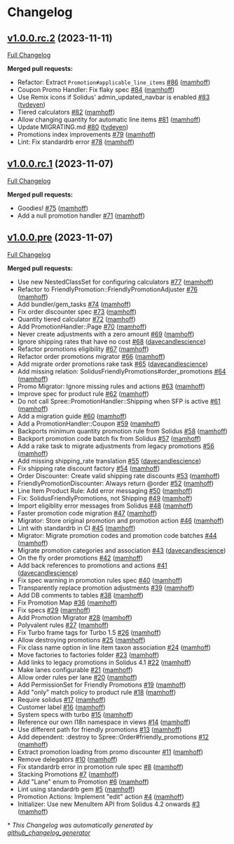 # Changelog

## [v1.0.0.rc.2](https://github.com/FriendlyCart/solidus_friendly_promotions/tree/v1.0.0.rc.2) (2023-11-11)

[Full Changelog](https://github.com/FriendlyCart/solidus_friendly_promotions/compare/v1.0.0.rc.1...v1.0.0.rc.2)

**Merged pull requests:**

- Refactor: Extract `Promotion#applicable_line_items` [\#86](https://github.com/friendlycart/solidus_friendly_promotions/pull/86) ([mamhoff](https://github.com/mamhoff))
- Coupon Promo Handler: Fix flaky spec [\#84](https://github.com/friendlycart/solidus_friendly_promotions/pull/84) ([mamhoff](https://github.com/mamhoff))
- Use Remix icons if Solidus' admin\_updated\_navbar is enabled [\#83](https://github.com/friendlycart/solidus_friendly_promotions/pull/83) ([tvdeyen](https://github.com/tvdeyen))
- Tiered calculators [\#82](https://github.com/friendlycart/solidus_friendly_promotions/pull/82) ([mamhoff](https://github.com/mamhoff))
- Allow changing quantity for automatic line items [\#81](https://github.com/friendlycart/solidus_friendly_promotions/pull/81) ([mamhoff](https://github.com/mamhoff))
- Update MIGRATING.md [\#80](https://github.com/friendlycart/solidus_friendly_promotions/pull/80) ([tvdeyen](https://github.com/tvdeyen))
- Promotions index improvements [\#79](https://github.com/friendlycart/solidus_friendly_promotions/pull/79) ([mamhoff](https://github.com/mamhoff))
- Lint: Fix standardrb error [\#78](https://github.com/friendlycart/solidus_friendly_promotions/pull/78) ([mamhoff](https://github.com/mamhoff))

## [v1.0.0.rc.1](https://github.com/FriendlyCart/solidus_friendly_promotions/tree/v1.0.0.rc.1) (2023-11-07)

[Full Changelog](https://github.com/FriendlyCart/solidus_friendly_promotions/compare/v1.0.0.pre...v1.0.0.rc.1)

**Merged pull requests:**

- Goodies! [\#75](https://github.com/friendlycart/solidus_friendly_promotions/pull/75) ([mamhoff](https://github.com/mamhoff))
- Add a null promotion handler [\#71](https://github.com/friendlycart/solidus_friendly_promotions/pull/71) ([mamhoff](https://github.com/mamhoff))

## [v1.0.0.pre](https://github.com/FriendlyCart/solidus_friendly_promotions/tree/v1.0.0.pre) (2023-11-07)

[Full Changelog](https://github.com/FriendlyCart/solidus_friendly_promotions/compare/e14802957fdb55d7f4e2730341e4cbb118ebf993...v1.0.0.pre)

**Merged pull requests:**

- Use new NestedClassSet for configuring calculators [\#77](https://github.com/friendlycart/solidus_friendly_promotions/pull/77) ([mamhoff](https://github.com/mamhoff))
- Refactor to FriendlyPromotion::FriendlyPromotionAdjuster [\#76](https://github.com/friendlycart/solidus_friendly_promotions/pull/76) ([mamhoff](https://github.com/mamhoff))
- Add bundler/gem\_tasks [\#74](https://github.com/friendlycart/solidus_friendly_promotions/pull/74) ([mamhoff](https://github.com/mamhoff))
- Fix order discounter spec [\#73](https://github.com/friendlycart/solidus_friendly_promotions/pull/73) ([mamhoff](https://github.com/mamhoff))
- Quantity tiered calculator [\#72](https://github.com/friendlycart/solidus_friendly_promotions/pull/72) ([mamhoff](https://github.com/mamhoff))
- Add PromotionHandler::Page [\#70](https://github.com/friendlycart/solidus_friendly_promotions/pull/70) ([mamhoff](https://github.com/mamhoff))
- Never create adjustments with a zero amount [\#69](https://github.com/friendlycart/solidus_friendly_promotions/pull/69) ([mamhoff](https://github.com/mamhoff))
- Ignore shipping rates that have no cost [\#68](https://github.com/friendlycart/solidus_friendly_promotions/pull/68) ([davecandlescience](https://github.com/davecandlescience))
- Refactor promotions eligibility [\#67](https://github.com/friendlycart/solidus_friendly_promotions/pull/67) ([mamhoff](https://github.com/mamhoff))
- Refactor order promotions migrator [\#66](https://github.com/friendlycart/solidus_friendly_promotions/pull/66) ([mamhoff](https://github.com/mamhoff))
- Add migrate order promotions rake task [\#65](https://github.com/friendlycart/solidus_friendly_promotions/pull/65) ([davecandlescience](https://github.com/davecandlescience))
- Add missing relation: SolidusFriendlyPromotions\#order\_promotions [\#64](https://github.com/friendlycart/solidus_friendly_promotions/pull/64) ([mamhoff](https://github.com/mamhoff))
- Promo Migrator: Ignore missing rules and actions [\#63](https://github.com/friendlycart/solidus_friendly_promotions/pull/63) ([mamhoff](https://github.com/mamhoff))
- Improve spec for product rule [\#62](https://github.com/friendlycart/solidus_friendly_promotions/pull/62) ([mamhoff](https://github.com/mamhoff))
- Do not call Spree::PromotionHandler::Shipping when SFP is active [\#61](https://github.com/friendlycart/solidus_friendly_promotions/pull/61) ([mamhoff](https://github.com/mamhoff))
- Add a migration guide [\#60](https://github.com/friendlycart/solidus_friendly_promotions/pull/60) ([mamhoff](https://github.com/mamhoff))
- Add a PromotionHandler::Coupon [\#59](https://github.com/friendlycart/solidus_friendly_promotions/pull/59) ([mamhoff](https://github.com/mamhoff))
- Backports minimum quantity promotion rule from Solidus [\#58](https://github.com/friendlycart/solidus_friendly_promotions/pull/58) ([mamhoff](https://github.com/mamhoff))
- Backport promotion code batch fix from Solidus [\#57](https://github.com/friendlycart/solidus_friendly_promotions/pull/57) ([mamhoff](https://github.com/mamhoff))
- Add a rake task to migrate adjustments from legacy promotions [\#56](https://github.com/friendlycart/solidus_friendly_promotions/pull/56) ([mamhoff](https://github.com/mamhoff))
- Add missing shipping\_rate translation [\#55](https://github.com/friendlycart/solidus_friendly_promotions/pull/55) ([davecandlescience](https://github.com/davecandlescience))
- Fix shipping rate discount factory [\#54](https://github.com/friendlycart/solidus_friendly_promotions/pull/54) ([mamhoff](https://github.com/mamhoff))
- Order Discounter: Create valid shipping rate discounts [\#53](https://github.com/friendlycart/solidus_friendly_promotions/pull/53) ([mamhoff](https://github.com/mamhoff))
- FriendlyPromotionDiscounter: Always return @order [\#52](https://github.com/friendlycart/solidus_friendly_promotions/pull/52) ([mamhoff](https://github.com/mamhoff))
- Line Item Product Rule: Add error messaging [\#50](https://github.com/friendlycart/solidus_friendly_promotions/pull/50) ([mamhoff](https://github.com/mamhoff))
- Fix: SolidusFriendlyPromotions, not Shipping [\#49](https://github.com/friendlycart/solidus_friendly_promotions/pull/49) ([mamhoff](https://github.com/mamhoff))
- Import eligiblity error messages from Solidus [\#48](https://github.com/friendlycart/solidus_friendly_promotions/pull/48) ([mamhoff](https://github.com/mamhoff))
- Faster promotion code migration [\#47](https://github.com/friendlycart/solidus_friendly_promotions/pull/47) ([mamhoff](https://github.com/mamhoff))
- Migrator: Store original promotion and promotion action [\#46](https://github.com/friendlycart/solidus_friendly_promotions/pull/46) ([mamhoff](https://github.com/mamhoff))
- Lint with standardrb in CI [\#45](https://github.com/friendlycart/solidus_friendly_promotions/pull/45) ([mamhoff](https://github.com/mamhoff))
- Migrator: Migrate promotion codes and promotion code batches [\#44](https://github.com/friendlycart/solidus_friendly_promotions/pull/44) ([mamhoff](https://github.com/mamhoff))
- Migrate promotion categories and association [\#43](https://github.com/friendlycart/solidus_friendly_promotions/pull/43) ([davecandlescience](https://github.com/davecandlescience))
- On the fly order promotions [\#42](https://github.com/friendlycart/solidus_friendly_promotions/pull/42) ([mamhoff](https://github.com/mamhoff))
- Add back references to promotions and actions [\#41](https://github.com/friendlycart/solidus_friendly_promotions/pull/41) ([davecandlescience](https://github.com/davecandlescience))
- Fix spec warning in promotion rules spec [\#40](https://github.com/friendlycart/solidus_friendly_promotions/pull/40) ([mamhoff](https://github.com/mamhoff))
- Transparently replace promotion adjustments [\#39](https://github.com/friendlycart/solidus_friendly_promotions/pull/39) ([mamhoff](https://github.com/mamhoff))
- Add DB comments to tables [\#38](https://github.com/friendlycart/solidus_friendly_promotions/pull/38) ([mamhoff](https://github.com/mamhoff))
- Fix Promotion Map [\#36](https://github.com/friendlycart/solidus_friendly_promotions/pull/36) ([mamhoff](https://github.com/mamhoff))
- Fix specs [\#29](https://github.com/friendlycart/solidus_friendly_promotions/pull/29) ([mamhoff](https://github.com/mamhoff))
- Add Promotion Migrator [\#28](https://github.com/friendlycart/solidus_friendly_promotions/pull/28) ([mamhoff](https://github.com/mamhoff))
- Polyvalent rules [\#27](https://github.com/friendlycart/solidus_friendly_promotions/pull/27) ([mamhoff](https://github.com/mamhoff))
- Fix Turbo frame tags for Turbo 1.5 [\#26](https://github.com/friendlycart/solidus_friendly_promotions/pull/26) ([mamhoff](https://github.com/mamhoff))
- Allow destroying promotions [\#25](https://github.com/friendlycart/solidus_friendly_promotions/pull/25) ([mamhoff](https://github.com/mamhoff))
- Fix class name option in line item taxon association [\#24](https://github.com/friendlycart/solidus_friendly_promotions/pull/24) ([mamhoff](https://github.com/mamhoff))
- Move factories to factories folder [\#23](https://github.com/friendlycart/solidus_friendly_promotions/pull/23) ([mamhoff](https://github.com/mamhoff))
- Add links to legacy promotions in Solidus 4.1 [\#22](https://github.com/friendlycart/solidus_friendly_promotions/pull/22) ([mamhoff](https://github.com/mamhoff))
- Make lanes configurable [\#21](https://github.com/friendlycart/solidus_friendly_promotions/pull/21) ([mamhoff](https://github.com/mamhoff))
- Allow order rules per lane [\#20](https://github.com/friendlycart/solidus_friendly_promotions/pull/20) ([mamhoff](https://github.com/mamhoff))
- Add PermissionSet for Friendly Promotions [\#19](https://github.com/friendlycart/solidus_friendly_promotions/pull/19) ([mamhoff](https://github.com/mamhoff))
- Add "only" match policy to product rule [\#18](https://github.com/friendlycart/solidus_friendly_promotions/pull/18) ([mamhoff](https://github.com/mamhoff))
- Require solidus [\#17](https://github.com/friendlycart/solidus_friendly_promotions/pull/17) ([mamhoff](https://github.com/mamhoff))
- Customer label [\#16](https://github.com/friendlycart/solidus_friendly_promotions/pull/16) ([mamhoff](https://github.com/mamhoff))
- System specs with turbo [\#15](https://github.com/friendlycart/solidus_friendly_promotions/pull/15) ([mamhoff](https://github.com/mamhoff))
- Reference our own I18n namespace in views [\#14](https://github.com/friendlycart/solidus_friendly_promotions/pull/14) ([mamhoff](https://github.com/mamhoff))
- Use different path for friendly promotions [\#13](https://github.com/friendlycart/solidus_friendly_promotions/pull/13) ([mamhoff](https://github.com/mamhoff))
- Add dependent: :destroy to Spree::Order\#friendly\_promotions [\#12](https://github.com/friendlycart/solidus_friendly_promotions/pull/12) ([mamhoff](https://github.com/mamhoff))
- Extract promotion loading from promo discounter [\#11](https://github.com/friendlycart/solidus_friendly_promotions/pull/11) ([mamhoff](https://github.com/mamhoff))
- Remove delegators [\#10](https://github.com/friendlycart/solidus_friendly_promotions/pull/10) ([mamhoff](https://github.com/mamhoff))
- Fix standardrb error in promotion rule spec [\#8](https://github.com/friendlycart/solidus_friendly_promotions/pull/8) ([mamhoff](https://github.com/mamhoff))
- Stacking Promotions [\#7](https://github.com/friendlycart/solidus_friendly_promotions/pull/7) ([mamhoff](https://github.com/mamhoff))
- Add "Lane" enum to Promotion [\#6](https://github.com/friendlycart/solidus_friendly_promotions/pull/6) ([mamhoff](https://github.com/mamhoff))
- Lint using standardrb gem [\#5](https://github.com/friendlycart/solidus_friendly_promotions/pull/5) ([mamhoff](https://github.com/mamhoff))
- Promotion Actions: Implement "edit" action [\#4](https://github.com/friendlycart/solidus_friendly_promotions/pull/4) ([mamhoff](https://github.com/mamhoff))
- Initializer: Use new MenuItem API from Solidus 4.2 onwards [\#3](https://github.com/friendlycart/solidus_friendly_promotions/pull/3) ([mamhoff](https://github.com/mamhoff))



\* *This Changelog was automatically generated by [github_changelog_generator](https://github.com/github-changelog-generator/github-changelog-generator)*
